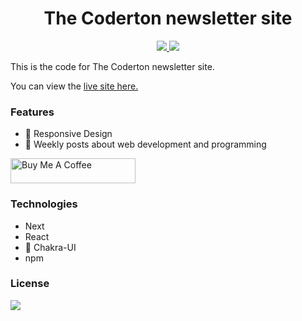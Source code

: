 <p align="center">
  </a>
</p>
<h1 align="center">
  The Coderton newsletter site
</h1>

<p align="center">
  <a href="https://twitter.com/intent/follow?screen_name=jordanholtdev">
    <img src="https://img.shields.io/twitter/follow/jordanholtdev?style=social" />
  </a>
  <a href="https://github.com/jordanholtdev/the-coderton-site/graphs/commit-activity">
    <img src="https://img.shields.io/github/last-commit/jordanholtdev/the-coderton-site"/>
  </a>
</p>

This is the code for The Coderton newsletter site.

<p align="left">You can view the <a href="https://blog.jordanholt.dev/">live site here.</a></p>

### Features

- 📱 Responsive Design
- 📆 Weekly posts about web development and programming

<a href="https://www.buymeacoffee.com/jordanholtdev" target="_blank"><img src="https://cdn.buymeacoffee.com/buttons/default-orange.png" alt="Buy Me A Coffee" style="height: 40px !important;width: 200px !important;" ></a>

### Technologies

- Next
- React
- 💅 Chakra-UI
- npm

### License

<p align="left">
  <a href="https://github.com/jordanholtdev/jordan-holt-blog/blob/master/LICENSE">
    <img src="https://img.shields.io/github/license/jordanholtdev/jordan-holt-blog?label=License%20%F0%9F%92%A5" />
  </a>
</p>
